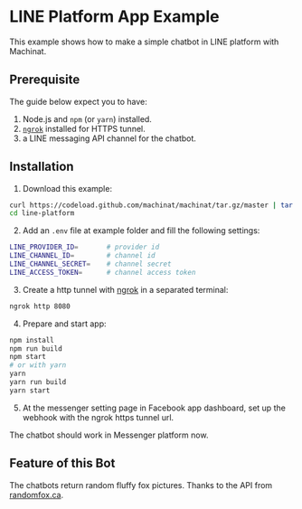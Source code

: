 # LINE Platform App Example

This example shows how to make a simple chatbot in LINE platform with Machinat.

## Prerequisite

The guide below expect you to have:

1. Node.js and `npm` (or `yarn`) installed.
2. [`ngrok`](https://ngrok.com/download) installed for HTTPS tunnel.
3. a LINE messaging API channel for the chatbot.

## Installation

1. Download this example:

```sh
curl https://codeload.github.com/machinat/machinat/tar.gz/master | tar -xz --strip=2 machinat-master/examples/line-platform
cd line-platform
```

2. Add an `.env` file at example folder and fill the following settings:

```sh
LINE_PROVIDER_ID=       # provider id
LINE_CHANNEL_ID=        # channel id
LINE_CHANNEL_SECRET=    # channel secret
LINE_ACCESS_TOKEN=      # channel access token
```

3. Create a http tunnel with [ngrok](https://ngrok.com/docs) in a separated terminal:

```sh
ngrok http 8080
```

4. Prepare and start app:

```sh
npm install
npm run build
npm start
# or with yarn
yarn
yarn run build
yarn start
```

5. At the messenger setting page in Facebook app dashboard, set up the webhook with the ngrok https tunnel url.

The chatbot should work in Messenger platform now.

## Feature of this Bot

The chatbots return random fluffy fox pictures. Thanks to the API from [randomfox.ca](https://randomfox.ca).
